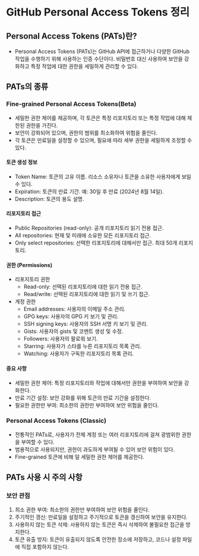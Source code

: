 # GitHub Personal Access Tokens 정리
## Personal Access Tokens (PATs)란?
- Personal Access Tokens (PATs)는 GitHub API에 접근하거나 다양한 GitHub 작업을 수행하기 위해 사용하는 인증 수단이다. 비밀번호 대신 사용하여 보안을 강화하고 특정 작업에 대한 권한을 세밀하게 관리할 수 있다.

## PATs의 종류
### Fine-grained Personal Access Tokens(Beta)
- 세밀한 권한 제어를 제공하며, 각 토큰은 특정 리포지토리 또는 특정 작업에 대해 제한된 권한을 가진다.
- 보안이 강화되어 있으며, 권한의 범위를 최소화하여 위험을 줄인다.
- 각 토큰은 만료일을 설정할 수 있으며, 필요에 따라 세부 권한을 세밀하게 조정할 수 있다.

#### 토큰 생성 정보
- Token Name: 토큰의 고유 이름. 리소스 소유자나 토큰을 소유한 사용자에게 보일 수 있다.
- Expiration: 토큰의 만료 기간. 예: 30일 후 만료 (2024년 8월 14일).
- Description: 토큰의 용도 설명.

#### 리포지토리 접근
- Public Repositories (read-only): 공개 리포지토리 읽기 전용 접근.
- All repositories: 현재 및 미래에 소유한 모든 리포지토리 접근.
- Only select repositories: 선택한 리포지토리에 대해서만 접근. 최대 50개 리포지토리.

#### 권한 (Permissions)
- 리포지토리 권한
  - Read-only: 선택된 리포지토리에 대한 읽기 전용 접근.
  - Read/write: 선택된 리포지토리에 대한 읽기 및 쓰기 접근.
- 계정 권한
  - Email addresses: 사용자의 이메일 주소 관리.
  - GPG keys: 사용자의 GPG 키 보기 및 관리.
  - SSH signing keys: 사용자의 SSH 서명 키 보기 및 관리.
  - Gists: 사용자의 gists 및 코멘트 생성 및 수정.
  - Followers: 사용자의 팔로워 보기.
  - Starring: 사용자가 스타를 누른 리포지토리 목록 관리.
  - Watching: 사용자가 구독한 리포지토리 목록 관리.

#### 중요 사항
- 세밀한 권한 제어: 특정 리포지토리와 작업에 대해서만 권한을 부여하여 보안을 강화한다.
- 만료 기간 설정: 보안 강화를 위해 토큰의 만료 기간을 설정한다.
- 필요한 권한만 부여: 최소한의 권한만 부여하여 보안 위험을 줄인다.

### Personal Access Tokens (Classic)
- 전통적인 PATs로, 사용자가 전체 계정 또는 여러 리포지토리에 걸쳐 광범위한 권한을 부여할 수 있다.
- 범용적으로 사용되지만, 권한이 과도하게 부여될 수 있어 보안 위험이 있다.
- Fine-grained 토큰에 비해 덜 세밀한 권한 제어를 제공한다.

## PATs 사용 시 주의 사항
### 보안 관점
1. 최소 권한 부여: 최소한의 권한만 부여하여 보안 위험을 줄인다.
2. 주기적인 갱신: 만료일을 설정하고 주기적으로 토큰을 갱신하여 보안을 유지한다.
3. 사용하지 않는 토큰 삭제: 사용하지 않는 토큰은 즉시 삭제하여 불필요한 접근을 방지한다.
4. 토큰 유출 방지: 토큰이 유출되지 않도록 안전한 장소에 저장하고, 코드나 설정 파일에 직접 포함하지 않는다.